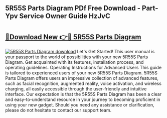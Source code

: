 ## 5R55S Parts Diagram PDf Free Download - Part-Ypv Service Owner Guide HzJvC

# <h2><a href="http://dfuqbw.blite.top/?on=5R55S+Parts+Diagram">🔗Download New 👉🔴 5R55S Parts Diagram</a></h2>

[![5R55S Parts Diagram download](https://i.imgur.com/lujVjoI.png)](http://dfuqbw.blite.top/?on=5R55S+Parts+Diagram)
Let's Get Started! This user manual is your passport to the world of possibilities with your new 5R55S Parts Diagram. Get acquainted with its features, installation process, and operating guidelines. Operating Instructions for Advanced Users This guide is tailored to experienced users of your new 5R55S Parts Diagram. 5R55S Parts Diagram offers users an impressive collection of advanced features, such as facial recognition, augmented reality, voice activation, and wireless charging, all easily accessible through the user-friendly and intuitive interface. Our expectation is that the 5R55S Parts Diagram has been a clear and easy-to-understand resource in your journey to becoming proficient in using your new gadget. Should you need any assistance or clarification, please do not hesitate to contact our support team.
